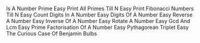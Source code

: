  Is A Number Prime Easy
 Print All Primes Till N Easy
 Print Fibonacci Numbers Till N Easy
 Count Digits In A Number Easy
 Digits Of A Number Easy
 Reverse A Number Easy
 Inverse Of A Number Easy
 Rotate A Number Easy
 Gcd And Lcm Easy
 Prime Factorisation Of A Number Easy
 Pythagorean Triplet Easy
 The Curious Case Of Benjamin Bulbs
